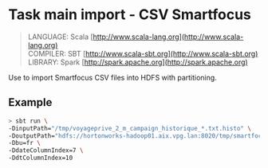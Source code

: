 # Task main import - CSV Smartfocus

> LANGUAGE: Scala [http://www.scala-lang.org](http://www.scala-lang.org)  
> COMPILER: SBT [http://www.scala-sbt.org](http://www.scala-sbt.org)
> LIBRARY:  Spark [http://spark.apache.org](http://spark.apache.org)

Use to import Smartfocus CSV files into HDFS with partitioning.

## Example

```bash
> sbt run \
-DinputPath="/tmp/voyageprive_2_m_campaign_historique_*.txt.histo" \
-DoutputPath="hdfs://hortonworks-hadoop01.aix.vpg.lan:8020/tmp/smartfocus/campaign" \
-Dbu=fr \
-DdateColumnIndex=7 \
-DdtColumnIndex=10
```
